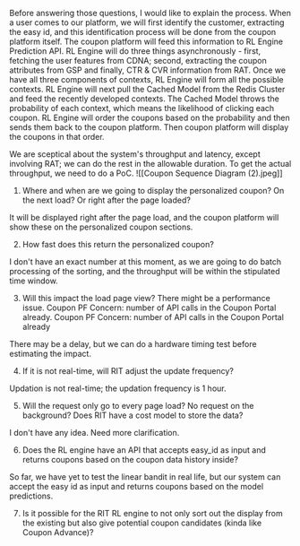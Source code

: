 Before answering those questions, I would like to explain the process. When a user comes to our platform, we will first identify the customer, extracting the easy id, and this identification process will be done from the coupon platform itself. The coupon platform will feed this information to RL Engine Prediction API. RL Engine will do three things asynchronously - first, fetching the user features from CDNA; second, extracting the coupon attributes from GSP and finally, CTR & CVR information from RAT. Once we have all three components of contexts, RL Engine will form all the possible contexts. RL Engine will next pull the Cached Model from the Redis Cluster and feed the recently developed contexts. The Cached Model throws the probability of each context, which means the likelihood of clicking each coupon. RL Engine will order the coupons based on the probability and then sends them back to the coupon platform. Then coupon platform will display the coupons in that order.

We are sceptical about the system's throughput and latency, except involving RAT; we can do the rest in the allowable duration. To get the actual throughput, we need to do a PoC.
![[Coupon Sequence Diagram (2).jpeg]]

1. Where and when are we going to display the personalized coupon? On the next load? Or right after the page loaded?

It will be displayed right after the page load, and the coupon platform will show these on the personalized coupon sections.

  

2. How fast does this return the personalized coupon?

I don't have an exact number at this moment, as we are going to do batch processing of the sorting, and the throughput will be within the stipulated time window.

  

3. Will this impact the load page view? There might be a performance issue. Coupon PF Concern: number of API calls in the Coupon Portal already. Coupon PF Concern: number of API calls in the Coupon Portal already

There may be a delay, but we can do a hardware timing test before estimating the impact.

  

4. If it is not real-time, will RIT adjust the update frequency?

Updation is not real-time; the updation frequency is 1 hour.

  

5. Will the request only go to every page load? No request on the background? Does RIT have a cost model to store the data?

I don't have any idea. Need more clarification.

  

6. Does the RL engine have an API that accepts easy_id as input and returns coupons based on the coupon data history inside?

So far, we have yet to test the linear bandit in real life, but our system can accept the easy id as input and returns coupons based on the model predictions.

7. Is it possible for the RIT RL engine to not only sort out the display from the existing but also give potential coupon candidates (kinda like Coupon Advance)?